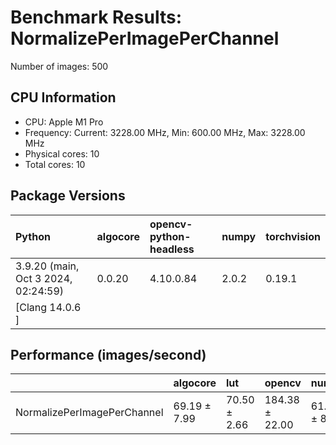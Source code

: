 # Benchmark Results: NormalizePerImagePerChannel

Number of images: 500

## CPU Information

- CPU: Apple M1 Pro
- Frequency: Current: 3228.00 MHz, Min: 600.00 MHz, Max: 3228.00 MHz
- Physical cores: 10
- Total cores: 10

## Package Versions

| Python                                | algocore   | opencv-python-headless   | numpy   | torchvision   |
|:--------------------------------------|:-----------|:-------------------------|:--------|:--------------|
| 3.9.20 (main, Oct  3 2024, 02:24:59)  | 0.0.20     | 4.10.0.84                | 2.0.2   | 0.19.1        |
| [Clang 14.0.6 ]                       |            |                          |         |               |

## Performance (images/second)

|                             | algocore     | lut          | opencv         | numpy        | simsimd   |
|:----------------------------|:-------------|:-------------|:---------------|:-------------|:----------|
| NormalizePerImagePerChannel | 69.19 ± 7.99 | 70.50 ± 2.66 | 184.38 ± 22.00 | 61.79 ± 8.86 | N/A       |
